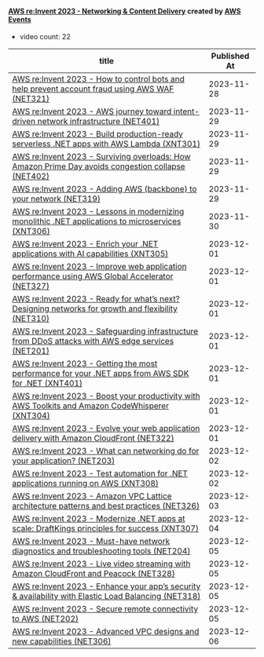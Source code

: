 

#### [AWS re:Invent 2023 - Networking & Content Delivery](https://www.youtube.com/playlist?list=PL2yQDdvlhXf-z265uBFVcvoAG-OXy7530) created by [AWS Events](https://www.youtube.com/channel/UCdoadna9HFHsxXWhafhNvKw)

* video count: 22 

| title                                                                                                                                               | Published At |
| --------------------------------------------------------------------------------------------------------------------------------------------------- | ------------ |
| [AWS re:Invent 2023 - How to control bots and help prevent account fraud using AWS WAF (NET321)](https://www.youtube.com/watch?v=AD2PBzhzIv8)       | 2023-11-28   |
| [AWS re:Invent 2023 - AWS journey toward intent-driven network infrastructure (NET401)](https://www.youtube.com/watch?v=B3dtiSYriZc)                | 2023-11-29   |
| [AWS re:Invent 2023 - Build production-ready serverless .NET apps with AWS Lambda (XNT301)](https://www.youtube.com/watch?v=OWBazBRsF2A)            | 2023-11-29   |
| [AWS re:Invent 2023 - Surviving overloads: How Amazon Prime Day avoids congestion collapse (NET402)](https://www.youtube.com/watch?v=fOYOvp6X10g)   | 2023-11-29   |
| [AWS re:Invent 2023 - Adding AWS (backbone) to your network (NET319)](https://www.youtube.com/watch?v=GrsWSMiE264)                                  | 2023-11-29   |
| [AWS re:Invent 2023 - Lessons in modernizing monolithic .NET applications to microservices (XNT306)](https://www.youtube.com/watch?v=yWYzPhuFY8k)   | 2023-11-30   |
| [AWS re:Invent 2023 - Enrich your .NET applications with AI capabilities (XNT305)](https://www.youtube.com/watch?v=I5qdrbi72ho)                     | 2023-12-01   |
| [AWS re:Invent 2023 - Improve web application performance using AWS Global Accelerator (NET327)](https://www.youtube.com/watch?v=ecNDlRNWW3w)       | 2023-12-01   |
| [AWS re:Invent 2023 - Ready for what’s next? Designing networks for growth and flexibility (NET310)](https://www.youtube.com/watch?v=FkWOhTZSfdA)   | 2023-12-01   |
| [AWS re:Invent 2023 - Safeguarding infrastructure from DDoS attacks with AWS edge services (NET201)](https://www.youtube.com/watch?v=KpAao6ox-cM)   | 2023-12-01   |
| [AWS re:Invent 2023 - Getting the most performance for your .NET apps from AWS SDK for .NET (XNT401)](https://www.youtube.com/watch?v=t3swORUjuBk)  | 2023-12-01   |
| [AWS re:Invent 2023 - Boost your productivity with AWS Toolkits and Amazon CodeWhisperer (XNT304)](https://www.youtube.com/watch?v=23xghoCEe6M)     | 2023-12-01   |
| [AWS re:Invent 2023 - Evolve your web application delivery with Amazon CloudFront (NET322)](https://www.youtube.com/watch?v=iarHEfav9NM)            | 2023-12-01   |
| [AWS re:Invent 2023 - What can networking do for your application? (NET203)](https://www.youtube.com/watch?v=tUh26i8uY9Q)                           | 2023-12-02   |
| [AWS re:Invent 2023 - Test automation for .NET applications running on AWS (XNT308)](https://www.youtube.com/watch?v=-apwtOMItZ4)                   | 2023-12-02   |
| [AWS re:Invent 2023 - Amazon VPC Lattice architecture patterns and best practices (NET326)](https://www.youtube.com/watch?v=zQk9AIPVdXs)            | 2023-12-03   |
| [AWS re:Invent 2023 - Modernize .NET apps at scale: DraftKings principles for success (XNT307)](https://www.youtube.com/watch?v=l_jIG6TlcoQ)        | 2023-12-04   |
| [AWS re:Invent 2023 - Must-have network diagnostics and troubleshooting tools (NET204)](https://www.youtube.com/watch?v=bFgzkNU5P24)                | 2023-12-05   |
| [AWS re:Invent 2023 - Live video streaming with Amazon CloudFront and Peacock (NET328)](https://www.youtube.com/watch?v=mttGiB6AEDg)                | 2023-12-05   |
| [AWS re:Invent 2023 - Enhance your app’s security & availability with Elastic Load Balancing (NET318)](https://www.youtube.com/watch?v=6iO6wtDOKGM) | 2023-12-05   |
| [AWS re:Invent 2023 - Secure remote connectivity to AWS (NET202)](https://www.youtube.com/watch?v=yHEhrkGdnj0)                                      | 2023-12-05   |
| [AWS re:Invent 2023 - Advanced VPC designs and new capabilities (NET306)](https://www.youtube.com/watch?v=cRdDCkbE4es)                              | 2023-12-06   |